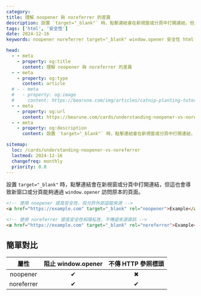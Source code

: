 ```yaml
---
category: 
title: 理解 noopener 與 noreferrer 的差異
description: 設置 `target="_blank"` 時，點擊連結會在新視窗或分頁中打開連結，但這也會導致新窗口或分頁能夠通過 `window.opener` 訪問原本的頁面。
tags: ['html', '安全性']
date: 2024-12-16
keywords: noopener noreferrer target="_blank" window.opener 安全性 html

head:
  - - meta
    - property: og:title
      content: 理解 noopener 與 noreferrer 的差異
  - - meta
    - property: og:type
      content: article
  # - - meta
  #   - property: og:image
  #     content: https://bearune.com/img/articles/catnip-planting-tutorial/貓草.webp
  - - meta
    - property: og:url
      content: https://bearune.com/cards/understanding-noopener-vs-noreferrer
  - - meta
    - property: og:description
      content: 設置 `target="_blank"` 時，點擊連結會在新視窗或分頁中打開連結，但這也會導致新窗口或分頁能夠通過 `window.opener` 訪問原本的頁面。

sitemap:
  loc: /cards/understanding-noopener-vs-noreferrer
  lastmod: 2024-12-16
  changefreq: monthly
  priority: 0.8
---
```


設置 `target="_blank"` 時，點擊連結會在新視窗或分頁中打開連結，但這也會導致新窗口或分頁能夠通過 `window.opener` 訪問原本的頁面。

```html
<!-- 使用 noopener 提高安全性，但允許外部追蹤來源 -->
<a href="https://example.com" target="_blank" rel="noopener">Example</a>

<!-- 使用 noreferrer 提高安全性和隱私性，不傳遞來源資訊 -->
<a href="https://example.com" target="_blank" rel="noreferrer">Example</a>
```
## 簡單對比

|    屬性    | 阻止 window.opener | 不傳 HTTP 參照標頭 |
| :--------: | :----------------: | :----------------: |
|  noopener  |         ✔︎          |         ✖︎          |
| noreferrer |         ✔︎          |         ✔︎          |